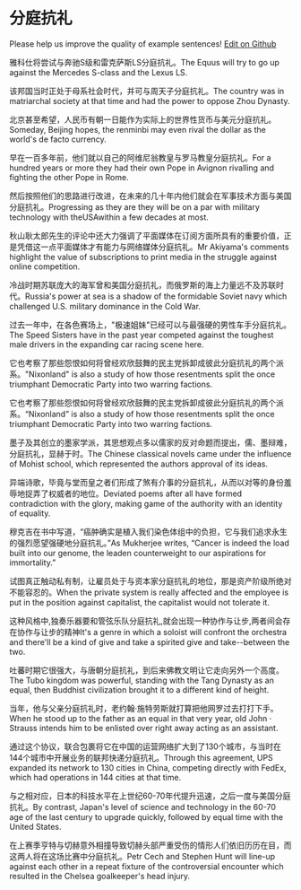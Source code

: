 # 分庭抗礼

Please help us improve the quality of example sentences! [Edit on Github](https://github.com/jiyushe/jiyu-example-sentence-source/blob/main/chinese/fentingkangli.md)

<p><span class="chinese">雅科仕将尝试与奔驰S级和雷克萨斯LS分庭抗礼。</span><span class="english">The Equus will try to go up against the Mercedes S-class and the Lexus LS.</span></p>

<p><span class="chinese">该邦国当时正处于母系社会时代，并可与周天子分庭抗礼。</span><span class="english">The country was in matriarchal society at that time and had the power to oppose Zhou Dynasty.</span></p>

<p><span class="chinese">北京甚至希望，人民币有朝一日能作为实际上的世界性货币与美元分庭抗礼。</span><span class="english">Someday, Beijing hopes, the renminbi may even rival the dollar as the world's de facto currency.</span></p>

<p><span class="chinese">早在一百多年前，他们就以自己的阿维尼翁教皇与罗马教皇分庭抗礼。</span><span class="english">For a hundred years or more they had their own Pope in Avignon rivalling and fighting the other Pope in Rome.</span></p>

<p><span class="chinese">然后按照他们的思路进行改进，在未来的几十年内他们就会在军事技术方面与美国分庭抗礼。</span><span class="english">Progressing as they are they will be on a par with military technology with theUSAwithin a few decades at most.</span></p>

<p><span class="chinese">秋山耿太郎先生的评论中还大力强调了平面媒体在订阅方面所具有的重要价值，正是凭借这一点平面媒体才有能力与网络媒体分庭抗礼。</span><span class="english">Mr Akiyama's comments highlight the value of subscriptions to print media in the struggle against online competition.</span></p>

<p><span class="chinese">冷战时期苏联庞大的海军曾和美国分庭抗礼，而俄罗斯的海上力量远不及苏联时代。</span><span class="english">Russia's power at sea is a shadow of the formidable Soviet navy which challenged U.S. military dominance in the Cold War.</span></p>

<p><span class="chinese">过去一年中，在各色赛场上，"极速姐妹"已经可以与最强硬的男性车手分庭抗礼。</span><span class="english">The Speed Sisters have in the past year competed against the toughest male drivers in the expanding car racing scene here.</span></p>

<p><span class="chinese">它也考察了那些怨恨如何将曾经欢欣鼓舞的民主党拆卸成彼此分庭抗礼的两个派系。</span><span class="english">"Nixonland" is also a study of how those resentments split the once triumphant Democratic Party into two warring factions.</span></p>

<p><span class="chinese">它也考察了那些怨恨如何将曾经欢欣鼓舞的民主党拆卸成彼此分庭抗礼的两个派系。</span><span class="english">“Nixonland” is also a study of how those resentments split the once triumphant Democratic Party into two warring factions.</span></p>

<p><span class="chinese">墨子及其创立的墨家学派，其思想观点多以儒家的反对命题而提出，儒、墨辩难，分庭抗礼，显赫于时。</span><span class="english">The Chinese classical novels came under the influence of Mohist school, which represented the authors approval of its ideas.</span></p>

<p><span class="chinese">异端诗歌，毕竟与堂而皇之者们形成了煞有介事的分庭抗礼，从而以对等的身份羞辱地捉弄了权威者的地位。</span><span class="english">Deviated poems after all have formed contradiction with the glory, making game of the authority with an identity of equality.</span></p>

<p><span class="chinese">穆克吉在书中写道，“癌肿确实是植入我们染色体组中的负担，它与我们追求永生的强烈愿望强硬地分庭抗礼。”</span><span class="english">As Mukherjee writes, “Cancer is indeed the load built into our genome, the leaden counterweight to our aspirations for immortality.”</span></p>

<p><span class="chinese">试图真正触动私有制，让雇员处于与资本家分庭抗礼的地位，那是资产阶级所绝对不能容忍的。</span><span class="english">When the private system is really affected and the employee is put in the position against capitalist, the capitalist would not tolerate it.</span></p>

<p><span class="chinese">这种风格中,独奏乐器要和管弦乐队分庭抗礼,就会出现一种协作与让步,两者间会存在协作与让步的精神</span><span class="english">It's a genre in which a soloist will confront the orchestra and there'll be a kind of give and take a spirited give and take--between the two.</span></p>

<p><span class="chinese">吐蕃时期它很强大，与唐朝分庭抗礼，到后来佛教文明让它走向另外一个高度。</span><span class="english">The Tubo kingdom was powerful, standing with the Tang Dynasty as an equal, then Buddhist civilization brought it to a different kind of height.</span></p>

<p><span class="chinese">当年，他与父亲分庭抗礼时，老约翰·施特劳斯就打算把他网罗过去打打下手。</span><span class="english">When he stood up to the father as an equal in that very year, old John · Strauss intends him to be enlisted over right away acting as an assistant.</span></p>

<p><span class="chinese">通过这个协议，联合包裹将它在中国的运营网络扩大到了130个城市，与当时在144个城市中开展业务的联邦快递分庭抗礼。</span><span class="english">Through this agreement, UPS expanded its network to 130 cities in China, competing directly with FedEx, which had operations in 144 cities at that time.</span></p>

<p><span class="chinese">与之相对应，日本的科技水平在上世纪60-70年代提升迅速，之后一度与美国分庭抗礼。</span><span class="english">By contrast, Japan's level of science and technology in the 60-70 age of the last century to upgrade quickly, followed by equal time with the United States.</span></p>

<p><span class="chinese">在上赛季亨特与切赫意外相撞导致切赫头部严重受伤的情形人们依旧历历在目，而这两人将在这场比赛中分庭抗礼。</span><span class="english">Petr Cech and Stephen Hunt will line-up against each other in a repeat fixture of the controversial encounter which resulted in the Chelsea goalkeeper's head injury.</span></p>

